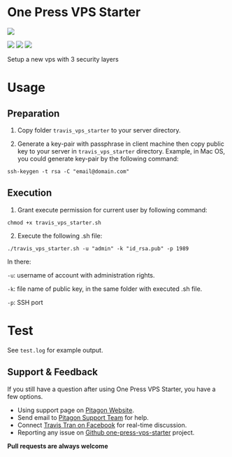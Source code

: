 # One Press VPS Starter
<img src="https://img.shields.io/badge/version-1.0-brightgreen">

[<img src="https://img.shields.io/badge/LinkedIn-0077B5?style=for-the-badge&logo=linkedin&logoColor=white">](https://www.linkedin.com/company/pitagon/)
[<img src="https://img.shields.io/badge/Facebook-1877F2?style=for-the-badge&logo=facebook&logoColor=white">](https://www.facebook.com/ThePitagon/)
[<img src="https://img.shields.io/twitter/follow/ThePitagon.svg?label=Follow&style=social">](https://twitter.com/ThePitagon/)

Setup a new vps with 3 security layers

# Usage

## Preparation

1. Copy folder `travis_vps_starter` to your server directory.

2. Generate a key-pair with passphrase in client machine then copy public key to your server in `travis_vps_starter` directory. Example, in Mac OS, you could generate key-pair by the following command:

`ssh-keygen -t rsa -C "email@domain.com"`

## Execution

1. Grant execute permission for current user by following command:

`chmod +x travis_vps_starter.sh`

2. Execute the following .sh file:

`./travis_vps_starter.sh -u "admin" -k "id_rsa.pub" -p 1989`

In there:

`-u`: username of account with administration rights.

`-k`: file name of public key, in the same folder with executed .sh file.

`-p`: SSH port

# Test

See `test.log` for example output.

## Support & Feedback
If you still have a question after using One Press VPS Starter, you have a few options.
* Using support page on [Pitagon Website](https://pitagon.io).
* Send email to [Pitagon Support Team](mailto:support@pitagon.vn) for help.
* Connect [Travis Tran on Facebook](https://www.facebook.com/travistran1989) for real-time discussion.
* Reporting any issue on [Github one-press-vps-starter](https://github.com/ThePitagon/one-press-vps-starter/issues) project.

**Pull requests are always welcome**
